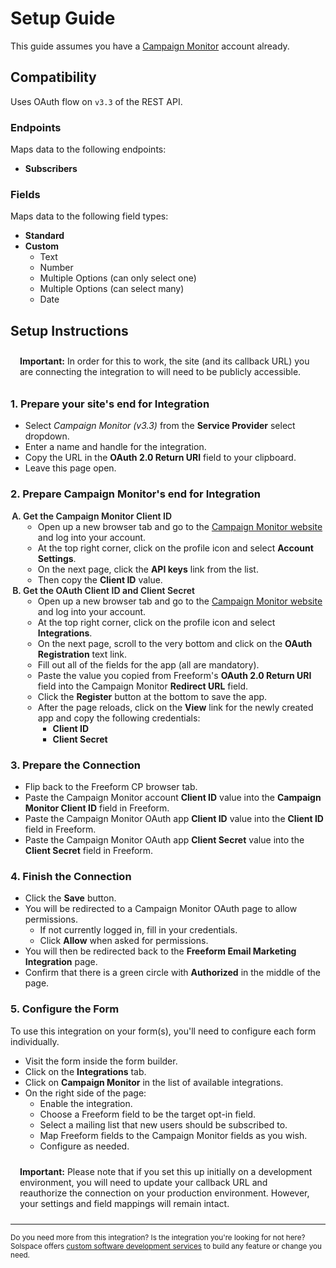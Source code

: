 # Setup Guide

This guide assumes you have a [Campaign Monitor](https://www.campaignmonitor.com) account already.

## Compatibility

Uses OAuth flow on `v3.3` of the REST API.

### Endpoints
Maps data to the following endpoints:

- **Subscribers**

### Fields
Maps data to the following field types:

- **Standard**
- **Custom**
    - Text
    - Number
    - Multiple Options (can only select one)
    - Multiple Options (can select many)
    - Date

## Setup Instructions

<span class="note warning"><b>Important:</b> In order for this to work, the site (and its callback URL) you are connecting the integration to will need to be publicly accessible.</span>

### 1. Prepare your site's end for Integration

- Select *Campaign Monitor (v3.3)* from the **Service Provider** select dropdown.
- Enter a name and handle for the integration.
- Copy the URL in the **OAuth 2.0 Return URI** field to your clipboard.
- Leave this page open.

### 2. Prepare Campaign Monitor's end for Integration

1. Get the Campaign Monitor Client ID
    - Open up a new browser tab and go to the [Campaign Monitor website](https://campaignmonitor.com/) and log into your account.
    - At the top right corner, click on the profile icon and select **Account Settings**.
    - On the next page, click the **API keys** link from the list.
    - Then copy the **Client ID** value.
2. Get the OAuth Client ID and Client Secret
    - Open up a new browser tab and go to the [Campaign Monitor website](https://campaignmonitor.com/) and log into your account.
    - At the top right corner, click on the profile icon and select **Integrations**.
    - On the next page, scroll to the very bottom and click on the **OAuth Registration** text link.
    - Fill out all of the fields for the app (all are mandatory).
    - Paste the value you copied from Freeform's **OAuth 2.0 Return URI** field into the Campaign Monitor **Redirect URL** field.
    - Click the **Register** button at the bottom to save the app.
    - After the page reloads, click on the **View** link for the newly created app and copy the following credentials:
        - **Client ID**
        - **Client Secret**

### 3. Prepare the Connection

- Flip back to the Freeform CP browser tab.
- Paste the Campaign Monitor account **Client ID** value into the **Campaign Monitor Client ID** field in Freeform.
- Paste the Campaign Monitor OAuth app **Client ID** value into the **Client ID** field in Freeform.
- Paste the Campaign Monitor OAuth app **Client Secret** value into the **Client Secret** field in Freeform.

### 4. Finish the Connection

- Click the **Save** button.
- You will be redirected to a Campaign Monitor OAuth page to allow permissions.
    - If not currently logged in, fill in your credentials.
    - Click **Allow** when asked for permissions.
- You will then be redirected back to the **Freeform Email Marketing Integration** page.
- Confirm that there is a green circle with **Authorized** in the middle of the page.

### 5. Configure the Form

To use this integration on your form(s), you'll need to configure each form individually.

- Visit the form inside the form builder.
- Click on the **Integrations** tab.
- Click on **Campaign Monitor** in the list of available integrations.
- On the right side of the page:
    - Enable the integration.
    - Choose a Freeform field to be the target opt-in field.
    - Select a mailing list that new users should be subscribed to.
    - Map Freeform fields to the Campaign Monitor fields as you wish.
    - Configure as needed.

<span class="note warning"><b>Important:</b> Please note that if you set this up initially on a development environment, you will need to update your callback URL and reauthorize the connection on your production environment. However, your settings and field mappings will remain intact.</span>

---

<small>Do you need more from this integration? Is the integration you're looking for not here? Solspace offers [custom software development services](https://docs.solspace.com/support/premium/) to build any feature or change you need.</small>

<style type="text/css">ol{list-style-type:upper-alpha;padding-left:20px!important}ol>li{font-weight:600}ol>li>ul>li{font-weight:400}.warning {display:block;padding:10px 15px;border:1px solid var(--warning-color);border-radius:5px;}</style>
